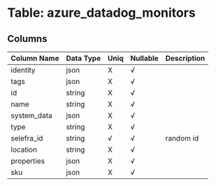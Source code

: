 # Table: azure_datadog_monitors

## Columns 

|  Column Name   |  Data Type  | Uniq | Nullable | Description | 
|  ----  | ----  | ----  | ----  | ---- | 
| identity | json | X | √ |  | 
| tags | json | X | √ |  | 
| id | string | X | √ |  | 
| name | string | X | √ |  | 
| system_data | json | X | √ |  | 
| type | string | X | √ |  | 
| selefra_id | string | √ | √ | random id | 
| location | string | X | √ |  | 
| properties | json | X | √ |  | 
| sku | json | X | √ |  | 


